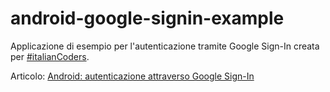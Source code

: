 # android-google-signin-example
Applicazione di esempio per l'autenticazione tramite Google Sign-In creata per [#italianCoders](https://italiancoders.it/).

Articolo: [Android: autenticazione attraverso Google Sign-In](https://italiancoders.it/android-autenticazione-attraverso-google-sign-in/)
